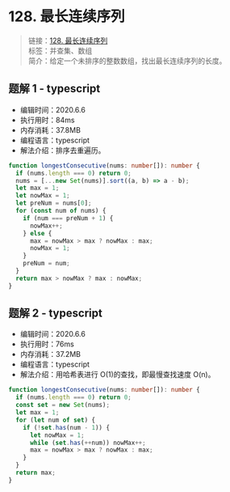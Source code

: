 # 128. 最长连续序列

> 链接：[128. 最长连续序列](https://leetcode-cn.com/problems/longest-consecutive-sequence/)  
> 标签：并查集、数组  
> 简介：给定一个未排序的整数数组，找出最长连续序列的长度。

## 题解 1 - typescript

- 编辑时间：2020.6.6
- 执行用时：84ms
- 内存消耗：37.8MB
- 编程语言：typescript
- 解法介绍：排序去重遍历。

```typescript
function longestConsecutive(nums: number[]): number {
  if (nums.length === 0) return 0;
  nums = [...new Set(nums)].sort((a, b) => a - b);
  let max = 1;
  let nowMax = 1;
  let preNum = nums[0];
  for (const num of nums) {
    if (num === preNum + 1) {
      nowMax++;
    } else {
      max = nowMax > max ? nowMax : max;
      nowMax = 1;
    }
    preNum = num;
  }
  return max > nowMax ? max : nowMax;
}
```

## 题解 2 - typescript

- 编辑时间：2020.6.6
- 执行用时：76ms
- 内存消耗：37.2MB
- 编程语言：typescript
- 解法介绍：用哈希表进行 O(1)的查找，即最慢查找速度 O(n)。

```typescript
function longestConsecutive(nums: number[]): number {
  if (nums.length === 0) return 0;
  const set = new Set(nums);
  let max = 1;
  for (let num of set) {
    if (!set.has(num - 1)) {
      let nowMax = 1;
      while (set.has(++num)) nowMax++;
      max = nowMax > max ? nowMax : max;
    }
  }
  return max;
}
```

